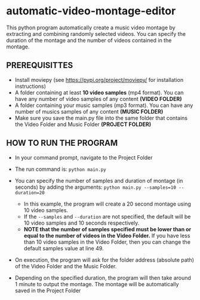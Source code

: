 # automatic-video-montage-editor
This python program automatically create a music video montage by extracting and combining randomly selected videos. You can specify the duration of the montage and the number of videos contained in the montage.

## PREREQUISITTES
* Install moviepy (see https://pypi.org/project/moviepy/ for installation instructions)
* A folder containing at least __10 video samples__ (mp4 format). You can have any number of video samples of any content __(VIDEO FOLDER)__ 
* A folder containing your music samples (mp3 format). You can have any number of musics samples of any content __(MUSIC FOLDER)__
* Make sure you save the main.py file into the same folder that contains the Video Folder and Music Folder __(PROJECT FOLDER)__

## HOW TO RUN THE PROGRAM
* In your command prompt, navigate to the Project Folder
* The run command is: ```python main.py```
* You can specify the number of samples and duration of montage (in seconds) by adding the arguments: ```python main.py --samples=10 --duration=20```
  * In this example, the program will create a 20 second montage using 10 video samples. 
  * If the ```--samples``` and ```--duration``` are not specified, the default will be 10 video samples and 10 seconds respectively. 
  * __NOTE that the number of samples specified must be lower than or equal to the number of videos in the Video Folder.__ If you have less than 10 video samples in the Video Folder, then you can change the default samples value at line 49.
  
* On execution, the program will ask for the folder address (absolute path) of the Video Folder and the Music Folder.
* Depending on the specified duration, the program will then take around 1 minute to output the montage. The montage will be automatically saved in the Project Folder
 

